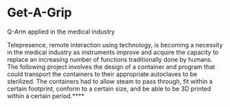 # Get-A-Grip
Q-Arm applied in the medical industry 


Telepresence, remote interaction using technology, is becoming a necessity in the medical industry as instruments improve and acquire the capacity to replace an increasing number of functions traditionally done by humans. The following project involves the design of a container and program that could transport the containers to their appropriate autoclaves to be sterilized. The containers had to allow steam to pass through, fit within a certain footprint, conform to a certain size, and be able to be 3D printed within a certain period.****

